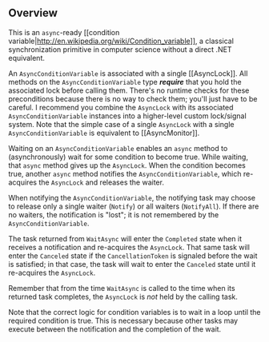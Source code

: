 ## Overview

This is an `async`-ready [[condition variable|http://en.wikipedia.org/wiki/Condition_variable]], a classical synchronization primitive in computer science without a direct .NET equivalent.

An `AsyncConditionVariable` is associated with a single [[AsyncLock]]. All methods on the `AsyncConditionVariable` type ***require*** that you hold the associated lock before calling them. There's no runtime checks for these preconditions because there is no way to check them; you'll just have to be careful. I recommend you combine the `AsyncLock` with its associated `AsyncConditionVariable` instances into a higher-level custom lock/signal system. Note that the simple case of a single `AsyncLock` with a single `AsyncConditionVariable` is equivalent to [[AsyncMonitor]].

Waiting on an `AsyncConditionVariable` enables an `async` method to (asynchronously) wait for some condition to become true. While waiting, that `async` method gives up the `AsyncLock`. When the condition becomes true, another `async` method notifies the `AsyncConditionVariable`, which re-acquires the `AsyncLock` and releases the waiter.

When notifying the `AsyncConditionVariable`, the notifying task may choose to release only a single waiter (`Notify`) or all waiters (`NotifyAll`). If there are no waiters, the notification is "lost"; it is not remembered by the `AsyncConditionVariable`.

The task returned from `WaitAsync` will enter the `Completed` state when it receives a notification and re-acquires the `AsyncLock`. That same task will enter the `Canceled` state if the `CancellationToken` is signaled before the wait is satisfied; in that case, the task will wait to enter the `Canceled` state until it re-acquires the `AsyncLock`.

Remember that from the time `WaitAsync` is called to the time when its returned task completes, the `AsyncLock` is _not_ held by the calling task.

Note that the correct logic for condition variables is to wait in a loop until the required condition is true. This is necessary because other tasks may execute between the notification and the completion of the wait.
